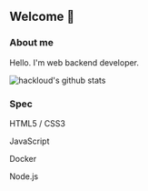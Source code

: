 ## Welcome 👋

### About me

Hello.
I'm web backend developer.

![hackloud's github stats](https://github-readme-stats.vercel.app/api?username=hackloud&show_icons=true)

### Spec

HTML5 / CSS3

JavaScript

Docker

Node.js
